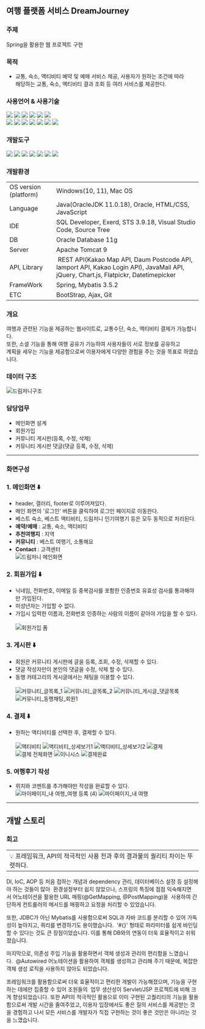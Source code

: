 ## 여행 플랫폼 서비스 DreamJourney
### 주제
Spring을 활용한 웹 프로젝트 구현

### 목적
- 교통, 숙소, 액티비티 예약 및 예매 서비스 제공, 사용자가 원하는 조건에 따라<br>해당하는 교통, 숙소, 액티비티 결과 조회 등 여러 서비스를 제공한다.
  
### 사용언어 & 사용기술
<img src="https://img.shields.io/badge/Java-007396?style=flat&logo=Java&logoColor=white" />  <img src="https://img.shields.io/badge/HTML5-E34F26?style=flat&logo=HTML5&logoColor=white" />  <img src="https://img.shields.io/badge/CSS3-1572B6?style=flat&logo=CSS3&logoColor=white" />  <img src="https://img.shields.io/badge/JavaScript-F7DF1E?style=flat&logo=JavaScript&logoColor=black"/>
<img src="https://img.shields.io/badge/Oracle-F80000?style=flat&logo=oracle&logoColor=white"/>  <img src="https://img.shields.io/badge/jQuery-0769AD?style=flat&logo=jquery&logoColor=white"/><br>
<img src="https://img.shields.io/badge/Bootstrap-7952B3?style=flat&logo=bootstrap&logoColor=white"/>   <img src="https://img.shields.io/badge/Chart.js-FF6384?style=flat&logo=chart.js&logoColor=white"/> <img src="https://img.shields.io/badge/Ajax-green?style=flat&logo=jquery&logoColor=white"/>  <img src="https://img.shields.io/badge/FlatPickr-blue?style=flat&logo=flatpickr&logoColor=white"/> <img src="https://img.shields.io/badge/RESTfulApi-yellow?style=flat&logo=restfulapi&logoColor=white"/> <img src="https://img.shields.io/badge/spring-green?style=flat&logo=spring&logoColor=white"/> <img src="https://img.shields.io/badge/Mybatis-black?style=flat&logo=mybatis&logoColor=white"/>

### 개발도구
<img src="https://img.shields.io/badge/Eclipse IDE-2C2255?style=flat&logo=eclipseide&logoColor=white"/>  <img src="https://img.shields.io/badge/Visual Studio Code-007ACC?style=flat&logo=visualstudiocode&logoColor=white"/>  <img src="https://img.shields.io/badge/Apache Tomcat-F8DC75?style=flat&logo=apachetomcat&logoColor=white"/>  <img src="https://img.shields.io/badge/Sourcetree-0052CC?style=flat&logo=sourcetree&logoColor=white"/> <img src="https://img.shields.io/badge/Git-orange?style=flat&logo=git&logoColor=white"/> <img src="https://img.shields.io/badge/Github-navy?style=flat&logo=github&logoColor=white"/> <img src="https://img.shields.io/badge/Exerd-red?style=flat&logo=exerd&logoColor=white"/> 

### 개발환경
<table>
  <tr>
    <td>OS version (platform)</td>
    <td>Windows(10, 11), Mac OS</td>
  </tr>
  <tr>
    <td>Language</td>
    <td>Java(OracleJDK 11.0.18), Oracle, HTML/CSS, JavaScript</td>
  </tr>
  <tr>
    <td>IDE</td>
    <td>SQL Developer, Exerd, STS 3.9.18, Visual Studio Code, Source Tree</td>
  </tr>
  <tr>
    <td>DB</td>
    <td>Oracle Database 11g</td>
  </tr>
  <tr>
    <td>Server</td>
    <td>Apache Tomcat 9</td>
  </tr>
  <tr>
    <td>API, Library</td>
    <td> REST API(Kakao Map API, Daum Postcode API, Iamport API, Kakao Login API), JavaMail API, jQuery, Chart.js, Flatpickr, Datetimepicker</td>
  </tr>
  <tr>
    <td>FrameWork</td>
    <td>Spring, Mybatis 3.5.2</td>
  </tr>
  <tr>
    <td>ETC</td>
    <td>BootStrap, Ajax, Git</td>
  </tr>
</table>

### 개요
여행과 관련된 기능을 제공하는 웹사이트로, 교통수단, 숙소, 액티비티 결제가 가능합니다.<Br>
또한, 소셜 기능을 통해 여행 공유가 가능하여 사용자들이 서로 정보를 공유하고<br>
계획을 세우는 기능을 제공함으로써 이용자에게 다양한 경험을 주는 것을 목표로 하였습니다.<br>

### 데이터 구조
![드림저니구조](https://github.com/wanjinkim/DreamJourney/assets/45139754/7b8412d4-0faa-4e67-8223-80fbdb3a804c)


### 담당업무
- 메인화면 설계
- 회원가입
- 커뮤니티 게시판(등록, 수정, 삭제)
- 커뮤니티 게시판 댓글(댓글 등록, 수정, 삭제)
---
### 화면구성
### 1. 메인화면 ⬇️
- header, 갤러리, footer로 이루어져있다.
- 메인 화면의 '로그인' 버튼을 클릭하여 로그인 페이지로 이동한다.
- 베스트 숙소, 베스트 액티비티, 드림저니 인기여행기 등은 모두 동적으로 처리된다.
- **예약/예매** : 교통, 숙소, 액티비티
- **추천여행지** : 지역
- **커뮤니티** : 베스트 여행기, 소통해요
- **Contact** : 고객센터<br>
![드림저니 메인화면](https://github.com/wanjinkim/DreamJourney/assets/45139754/dc45ddff-b0a6-4c5c-b969-d3cd8d79f5d9)

### 2. 회원가입 ⬇️
- 닉네임, 전화번호, 이메일 등 중복검사를 포함한 인증번호 유효성 검사를 통과해야만 가입된다.
- 미성년자는 가입할 수 없다.
- 가입시 입력한 이름과, 전화번호 인증하는 사람의 이름이 같아야 가입을 할 수 있다.<br><br>
![회원가입 폼](https://github.com/wanjinkim/DreamJourney/assets/45139754/681ff172-7d1c-4e9e-8a00-6c661efcf007)



### 3. 게시판 ⬇️
- 회원은 커뮤니티 게시판에 글을 등록, 조회, 수정, 삭제할 수 있다.
- 댓글 작성자만이 본인의 댓글을 수정, 삭제 할 수 있다.
- 동행 카테고리의 게시글에서는 채팅을 이용할 수 있다.<br><br>
![커뮤니티_글목록_1](https://github.com/wanjinkim/DreamJourney/assets/45139754/0883cd96-795e-4c0f-902a-2c8d47903a63)
![커뮤니티_글목록_2](https://github.com/wanjinkim/DreamJourney/assets/45139754/2cc3b2c9-f5de-465d-98e3-8e78448d5b4b)
![커뮤니티_게시글_댓글목록](https://github.com/wanjinkim/DreamJourney/assets/45139754/367b6b75-a9d0-42e9-a3d9-ea7cb3f17153)
![커뮤니티_동행채팅_회원1](https://github.com/wanjinkim/DreamJourney/assets/45139754/35191564-cc01-4e38-898c-00bd0ac0fce6)


### 4. 결제 ⬇️
- 원하는 액티비티를 선택한 후, 결제할 수 있다.<br><br>
![액티비티](https://github.com/wanjinkim/DreamJourney/assets/45139754/012c0f6a-a7ed-4e16-9e89-c7da42393339)
![액티비티_상세보기1](https://github.com/wanjinkim/DreamJourney/assets/45139754/039e35d0-80fb-4420-82e7-268ea6ad87bb)
![액티비티_상세보기2](https://github.com/wanjinkim/DreamJourney/assets/45139754/d5ce0c12-4849-46e9-92e7-2758e4a47a5f)
![결제](https://github.com/wanjinkim/DreamJourney/assets/45139754/128d0a56-53fa-4c48-af9b-d3c7303400bb)
![결제 전체화면](https://github.com/wanjinkim/DreamJourney/assets/45139754/de7c6e9a-f18d-47b2-97ca-bad025d6162e)
![이니시스](https://github.com/wanjinkim/DreamJourney/assets/45139754/8ab55a76-8df4-41bf-b36a-c0487284c290)
![결제완료](https://github.com/wanjinkim/DreamJourney/assets/45139754/57d4b6fb-215a-4972-b5c4-0b51b14b2d9e)

### 5. 여행후기 작성
- 위치와 코멘트를 추가해야만 작성을 완료할 수 있다.
![마이페이지_내 여행_여행 등록 (4)](https://github.com/wanjinkim/DreamJourney/assets/45139754/3201c57b-104b-4c38-8f1e-50146853f27e)
![마이페이지_내 여행](https://github.com/wanjinkim/DreamJourney/assets/45139754/ae7c4aad-108b-4e79-bd38-00c65cafdb4f)


---
## 개발 스토리
### 회고
<table>
    <tr>
        <td>💡 프레임워크, API의 적극적인 사용 전과 후의 결과물의 퀄리티 차이는 뚜렷하다.
</td>
    </tr>
</table>
DI, IoC, AOP 등 처음 접하는 개념과 dependency 관리, 데이터베이스 설정 등 설정해야 하는 것들이 많아 
환경설정부터 쉽지 않았으나, 스프링의 특징에 점점 익숙해지면서 어노테이션을 활용한 URL 매핑(@GetMapping, @PostMapping)을 
사용하여 간단하게 컨트롤러의 메서드를 매핑하고 요청을 처리할 수 있었습니다.

또한, JDBC가 아닌 Mybatis를 사용함으로써 SQL과 자바 코드를 분리할 수 있어 가독성이 높아지고, 쿼리를 변경하기도 용이했습니다. 
'#{}' 형태로 파라미터를 쉽게 바인딩 할 수 있다는 것도 큰 장점이었습니다. 이를 통해 DB와의 연동이 더욱 효율적이고 쉬워졌습니다.

마지막으로, 의존성 주입 기능을 활용하면서 객체 생성과 관리의 편리함을 느꼈습니다.  @Autowired 어노테이션을 활용하여
객체를 생성하고 관리해 주기 때문에, 복잡한 객체 생성 로직을 사용하지 않아도 되었습니다. 

프레임워크를 활용함으로써 더욱 효율적이고 편리한 개발이 가능해졌으며, 기능을 구현하는 데에만 집중할 수 있어 조원들의 
업무 생산성이 Servlet/JSP 프로젝트에 비해 크게 향상되었습니다. 또한 API의 적극적인 활용으로 이미 구현된 고퀄리티의 기능을
활용함으로써 개발 시간을 줄여주었고, 이용자 입장에서도 좋은 질의 서비스를 제공받는 것을 경험하고 나서
모든 서비스를 개발자가 직접 구현하는 것이 좋은 것만은 아니라는 것을 느꼈습니다.
